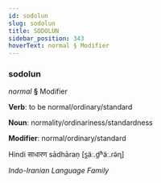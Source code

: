 ```yaml
---
id: sodolun
slug: sodolun
title: SODOLUN
sidebar_position: 343
hoverText: normal § Modifier
---
```


### sodolun

*normal* **§** Modifier

**Verb**: to be normal/ordinary/standard

**Noun**: normality/ordinariness/standardness

**Modifier**: normal/ordinary/standard

Hindi साधारण sādhāraṇ [s̪äː.d̪ʱäː.ɾə̃ɳ]

*Indo-Iranian Language Family*